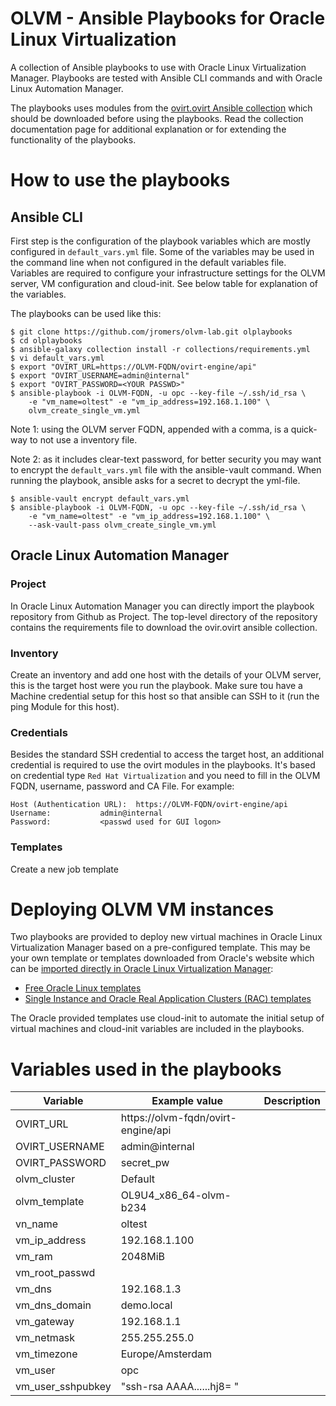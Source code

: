 # OLVM - Ansible Playbooks for Oracle Linux Virtualization 


A collection of Ansible playbooks to use with Oracle Linux Virtualization Manager. Playbooks are tested with Ansible CLI commands and with Oracle Linux Automation Manager.

The playbooks uses modules from the [ovirt.ovirt Ansible collection](https://docs.ansible.com/ansible/latest/collections/ovirt/ovirt/index.html) which should be downloaded before using the playbooks. Read the collection documentation page for additional explanation or for extending the functionality of the playbooks.

# How to use the playbooks

## Ansible CLI

First step is the configuration of the playbook variables which are mostly configured in ``default_vars.yml`` file. Some of the variables may be used in the command line when not configured in the default variables file. Variables are required to configure your infrastructure settings for the OLVM server, VM configuration and cloud-init. See below table for explanation of the variables. 

The playbooks can be used like this:

    $ git clone https://github.com/jromers/olvm-lab.git olplaybooks
    $ cd olplaybooks
    $ ansible-galaxy collection install -r collections/requirements.yml
    $ vi default_vars.yml
    $ export "OVIRT_URL=https://OLVM-FQDN/ovirt-engine/api"
    $ export "OVIRT_USERNAME=admin@internal"
    $ export "OVIRT_PASSWORD=<YOUR PASSWD>"
    $ ansible-playbook -i OLVM-FQDN, -u opc --key-file ~/.ssh/id_rsa \
        -e "vm_name=oltest" -e "vm_ip_address=192.168.1.100" \
        olvm_create_single_vm.yml

Note 1: using the OLVM server FQDN, appended with a comma, is a quick-way to not use a inventory file.

Note 2: as it includes clear-text password, for better security you may want to encrypt the ``default_vars.yml`` file with the ansible-vault command. When running the playbook, ansible asks for a secret to decrypt the yml-file.

    $ ansible-vault encrypt default_vars.yml
    $ ansible-playbook -i OLVM-FQDN, -u opc --key-file ~/.ssh/id_rsa \
        -e "vm_name=oltest" -e "vm_ip_address=192.168.1.100" \
        --ask-vault-pass olvm_create_single_vm.yml

## Oracle Linux Automation Manager

### Project
In Oracle Linux Automation Manager you can directly import the playbook repository from Github as Project. The top-level directory of the repository contains the requirements file to download the ovir.ovirt ansible collection.

### Inventory
Create an inventory and add one host with the details of your OLVM server, this is the target host were you run the playbook. Make sure tou have a Machine credential setup for this host so that ansible can SSH to it (run the ping Module for this host).

### Credentials
Besides the standard SSH credential to access the target host, an additional credential is required to use the ovirt modules in the playbooks. It's based on credential type ``Red Hat Virtualization`` and you need to fill in the OLVM FQDN, username, password and CA File. For example:

    Host (Authentication URL): 	https://OLVM-FQDN/ovirt-engine/api
    Username:			admin@internal
    Password:			<passwd used for GUI logon>

### Templates
Create a new job template 

# Deploying OLVM VM instances

Two playbooks are provided to deploy new virtual machines in Oracle Linux Virtualization Manager based on a pre-configured template. This may be your own template or templates downloaded from Oracle's website which can be [imported directly in Oracle Linux Virtualization Manager](https://docs.oracle.com/en/virtualization/oracle-linux-virtualization-manager/admin/admin-admin-tasks.html#templates-create):

* [Free Oracle Linux templates](https://yum.oracle.com/oracle-linux-templates.html)
* [Single Instance and Oracle Real Application Clusters (RAC) templates](https://www.oracle.com/database/technologies/rac/vm-db-templates.html)

The Oracle provided templates use cloud-init to automate the initial setup of virtual machines and cloud-init variables are included in the playbooks.

# Variables used in the playbooks 

| Variable | Example value | Description |
| -------- | ------------- | ----------- |
| OVIRT_URL | https://olvm-fqdn/ovirt-engine/api |
| OVIRT_USERNAME | admin@internal |
| OVIRT_PASSWORD | secret_pw |
| olvm_cluster | Default |
| olvm_template | OL9U4_x86_64-olvm-b234 |
| vn_name | oltest |
| vm_ip_address | 192.168.1.100 |
| vm_ram | 2048MiB |
| vm_root_passwd | |
| vm_dns | 192.168.1.3 |
| vm_dns_domain | demo.local |
| vm_gateway | 192.168.1.1 |
| vm_netmask | 255.255.255.0 |
| vm_timezone | Europe/Amsterdam |
| vm_user | opc |
| vm_user_sshpubkey | "ssh-rsa AAAA...<YOUR KEY HERE>...hj8= " |

